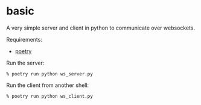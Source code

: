# basic

A very simple server and client in python to communicate over websockets.

Requirements:
- [poetry](https://pypi.org/project/poetry/)

Run the server:
```
% poetry run python ws_server.py
```

Run the client from another shell:
```
% poetry run python ws_client.py
```
